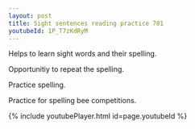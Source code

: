 ```yaml
---
layout: post
title: Sight sentences reading practice 781
youtubeId: 1P_T7zKdRyM
---
```

 
 
Helps to learn sight words and their spelling.

Opportunitiy to repeat the spelling. 

Practice spelling. 
 
Practice for spelling bee competitions. 
 
{% include youtubePlayer.html id=page.youtubeId %}
 
 
